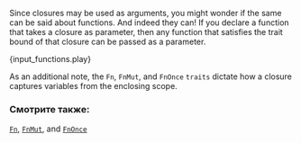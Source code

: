 Since closures may be used as arguments, you might wonder if the same can be said
about functions. And indeed they can! If you declare a function that takes a
closure as parameter, then any function that satisfies the trait bound of that
closure can be passed as a parameter.

{input_functions.play}

As an additional note, the `Fn`, `FnMut`, and `FnOnce` `traits` dictate how
a closure captures variables from the enclosing scope.

### Смотрите также:

[`Fn`][fn], [`FnMut`][fn_mut], and [`FnOnce`][fn_once]

[fn]: http://doc.rust-lang.org/std/ops/trait.Fn.html
[fn_mut]: http://doc.rust-lang.org/std/ops/trait.FnMut.html
[fn_once]: http://doc.rust-lang.org/std/ops/trait.FnOnce.html
